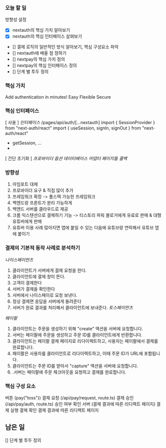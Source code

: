 ### 오늘 할 일
방향성 설정
- [x] nextauth의 핵심 가치 알아보기
- [x] nextauth의 핵심 인터페이스 살펴보기
- [] 결제 로직의 일반적인 방식 알아보기, 핵심 구성요소 파악
- [] nextauth에 배울 점 정하기
- [] nextpay의 핵심 가치 정의
- [] nextpay의 핵심 인터페이스 정의
- [] 단계 별 투두 정의
### 핵심 가치
Add authentication in minutes!
Easy
Flexible
Secure
### 핵심 인터페이스
[ 사용 ]
_인터페이스_
/pages/api/auth/[...nextauth]
import { SessionProvider } from "next-auth/react"
import { useSession, signIn, signOut } from "next-auth/react"
- getSession, ...
-
[ 간단 초기화 ]
_프로바이더_
_옵션_
_데이터베이스 어댑터_
_페이지들_
_콜백_
### 방향성
1. 아임포트 대체
1. 프로바이더 요구 & 직접 많이 추가
1. 프레임워크 확장 -> 풀스택 가능한 프레임워크
1. 백엔드랑 프론트가 분리 가능하게
2. 백엔드 서버를 클라우드로 제공
1. 크롬 익스텐션으로 결제하기 기능 -> 티스토리 파워 블로거에게 유료로 판매 & 대형 유튜버에게 판매
1. 유튜버 이용 사례 많아지면 앱에 붙일 수 있는 다음에 유튜브랑 연락해서 유튜브 앱에 붙이기
### 결제의 기본적 동작 사례로 분석하기
_나이스페이먼츠_
1. 클라이언트가 서버에게 결제 요청을 한다.
1. 클라이언트에 결제 창이 뜬다.
1. 고객이 결제한다
1. 서버가 결제을 확인한다
1. 서버에서 나이스페이로 요청 보낸다.
1. 정상 결제면 응답을 서버에게 돌려준다
1. 서버가 완료 결과를 처리해서 클라이언트에 보내준다.
   _토스페이먼츠_

_페이팔_
1. 클라이언트는 주문을 생성하기 위해 "create" 액션을 서버에 요청합니다.
2. 서버는 페이팔에 주문을 생성하고 주문 ID를 클라이언트에게 반환합니다.
3. 클라이언트는 페이팔 결제 페이지로 리다이렉트하고, 사용자는 페이팔에서 결제를 완료합니다.
4. 페이팔은 사용자를 클라이언트로 리다이렉트하고, 이때 주문 ID가 URL에 포함됩니다.
5. 클라이언트는 주문 ID를 받아서 "capture" 액션을 서버에 요청합니다.
6. .서버는 페이팔에 주문 체크아웃을 요청하고 결제를 완료합니다.
### 핵심 구성 요소
버튼 (pay("toss"))
결제 요청 (/api/pay/request, route.ts)
결제 승인 (/api/pay/auth, route.ts)
승인 여부 확인 서버
(결제 결과에 따른 리디렉트 페이지)
결제 실행
결제 확인
결제 결과에 따른 리디렉트 페이지
## 남은 일
[] 단계 별 투두 정의
